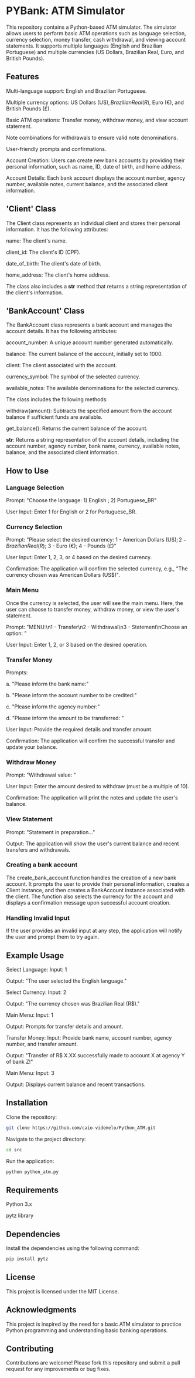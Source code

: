 # PYBank: ATM Simulator

This repository contains a Python-based ATM simulator. The simulator allows users to perform basic ATM operations such as language selection, currency selection, money transfer, cash withdrawal, and viewing account statements. It supports multiple languages (English and Brazilian Portuguese) and multiple currencies (US Dollars, Brazilian Real, Euro, and British Pounds).

## Features

Multi-language support: English and Brazilian Portuguese.

Multiple currency options: US Dollars (US$), Brazilian Real (R$), Euro (€), and British Pounds (£).

Basic ATM operations: Transfer money, withdraw money, and view account statement.

Note combinations for withdrawals to ensure valid note denominations.

User-friendly prompts and confirmations.

Account Creation: Users can create new bank accounts by providing their personal information, such as name, ID, date of birth, and home address.

Account Details: Each bank account displays the account number, agency number, available notes, current balance, and the associated client information.

## 'Client' Class

The Client class represents an individual client and stores their personal information. It has the following attributes:

  name: The client's name.

  client_id: The client's ID (CPF).

  date_of_birth: The client's date of birth.

  home_address: The client's home address.

The class also includes a __str__ method that returns a string representation of the client's information.

## 'BankAccount' Class

The BankAccount class represents a bank account and manages the account details. It has the following attributes:

  account_number: A unique account number generated automatically.

  balance: The current balance of the account, initially set to 1000.

  client: The client associated with the account.

  currency_symbol: The symbol of the selected currency.

  available_notes: The available denominations for the selected currency.

The class includes the following methods:

  withdraw(amount): Subtracts the specified amount from the account balance if sufficient funds are available.

  get_balance(): Returns the current balance of the account.

__str__: Returns a string representation of the account details, including the account number, agency number, bank name, currency, available notes, balance, and the associated client information.

## How to Use

### Language Selection

Prompt: "Choose the language: 1) English ; 2) Portuguese_BR"

User Input: Enter 1 for English or 2 for Portuguese_BR.

### Currency Selection

Prompt: "Please select the desired currency: 1 - American Dollars (US$); 2 - Brazilian Real (R$); 3 - Euro (€); 4 - Pounds (£)"

User Input: Enter 1, 2, 3, or 4 based on the desired currency.

Confirmation: The application will confirm the selected currency, e.g., "The currency chosen was American Dollars (US$)".

### Main Menu

Once the currency is selected, the user will see the main menu. Here, the user can choose to transfer money, withdraw money, or view the user's statement.

Prompt: "MENU:\n1 - Transfer\n2 - Withdrawal\n3 - Statement\nChoose an option: "

User Input: Enter 1, 2, or 3 based on the desired operation.

### Transfer Money

Prompts:

a. "Please inform the bank name:"

b. "Please inform the account number to be credited:"

c. "Please inform the agency number:"

d. "Please inform the amount to be transferred: "

User Input: Provide the required details and transfer amount.

Confirmation: The application will confirm the successful transfer and update your balance.

### Withdraw Money

Prompt: "Withdrawal value: "

User Input: Enter the amount desired to withdraw (must be a multiple of 10).

Confirmation: The application will print the notes and update the user's balance.

### View Statement

Prompt: "Statement in preparation..."

Output: The application will show the user's current balance and recent transfers and withdrawals.

### Creating a bank account

The create_bank_account function handles the creation of a new bank account. It prompts the user to provide their personal information, creates a Client instance, and then creates a BankAccount instance associated with the client. The function also selects the currency for the account and displays a confirmation message upon successful account creation.

### Handling Invalid Input

If the user provides an invalid input at any step, the application will notify the user and prompt them to try again.

## Example Usage

Select Language:
Input: 1

Output: "The user selected the English language."

Select Currency:
Input: 2

Output: "The currency chosen was Brazilian Real (R$)."

Main Menu:
Input: 1

Output: Prompts for transfer details and amount.

Transfer Money:
Input: Provide bank name, account number, agency number, and transfer amount.

Output: "Transfer of R$ X.XX successfully made to account X at agency Y of bank Z!"

Main Menu:
Input: 3

Output: Displays current balance and recent transactions.

## Installation

Clone the repository:

```bash
git clone https://github.com/caio-videmelo/Python_ATM.git
```

Navigate to the project directory:

```bash
cd src
```

Run the application:

```bash
python python_atm.py
```

## Requirements

Python 3.x

pytz library

## Dependencies

Install the dependencies using the following command:

```bash
pip install pytz
```

## License

This project is licensed under the MIT License.

## Acknowledgments

This project is inspired by the need for a basic ATM simulator to practice Python programming and understanding basic banking operations.

## Contributing

Contributions are welcome! Please fork this repository and submit a pull request for any improvements or bug fixes.
